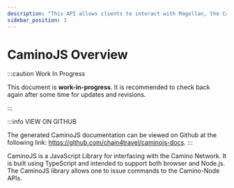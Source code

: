 ```yaml
---
description: "This API allows clients to interact with Magellan, the Camino indexer."
sidebar_position: 3
---
```


# CaminoJS Overview

:::caution Work In Progress

This document is **work-in-progress**. It is recommended to check back again after some time for updates and revisions.

:::

:::info VIEW ON GITHUB

The generated CaminoJS documentation can be viewed on Github at the following link: https://github.com/chain4travel/caminojs-docs.
:::

CaminoJS is a JavaScript Library for interfacing with the Camino Network. It is built using TypeScript and intended to support both browser and Node.js. The CaminoJS library allows one to issue commands to the Camino-Node APIs.

